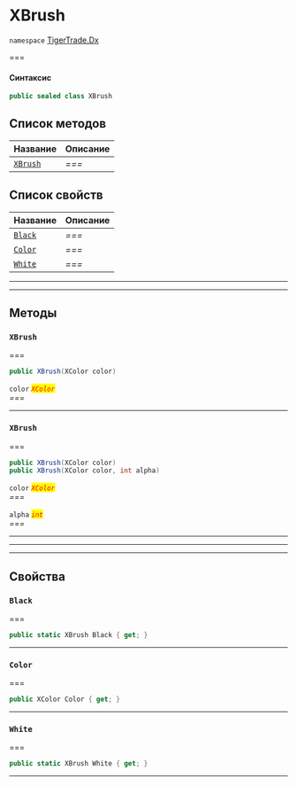 # XBrush

`namespace` [TigerTrade.Dx](./)

\===

#### Синтаксис

```csharp
public sealed class XBrush
```

## Список методов

| Название                               | Описание |
| -------------------------------------- | -------- |
| [`XBrush`](xbrush.cs.md#method-xbrush) | _===_    |

## Список свойств

| Название                               | Описание |
| -------------------------------------- | -------- |
| [`Black`](xbrush.cs.md#property-black) | _===_    |
| [`Color`](xbrush.cs.md#property-color) | _===_    |
| [`White`](xbrush.cs.md#property-white) | _===_    |

***

***

## Методы

### `XBrush` <a href="#method-xbrush" id="method-xbrush"></a>

\===

```csharp
public XBrush(XColor color)
```

`color` _<mark style="color:red;">`XColor`</mark>_\
_===_

***

### `XBrush` <a href="#method-xbrush" id="method-xbrush"></a>

\===

```csharp
public XBrush(XColor color)
public XBrush(XColor color, int alpha)
```

`color` _<mark style="color:red;">`XColor`</mark>_\
_===_

`alpha` _<mark style="color:red;">`int`</mark>_\
_===_

***

***

***

## Свойства

### `Black` <a href="#property-black" id="property-black"></a>

\===

```csharp
public static XBrush Black { get; }
```

***

### `Color` <a href="#property-color" id="property-color"></a>

\===

```csharp
public XColor Color { get; }
```

***

### `White` <a href="#property-white" id="property-white"></a>

\===

```csharp
public static XBrush White { get; }
```

***
